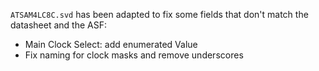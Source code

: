 `ATSAM4LC8C.svd` has been adapted to fix some fields that don't match the datasheet and the ASF:

* Main Clock Select: add enumerated Value
* Fix naming for clock masks and remove underscores
